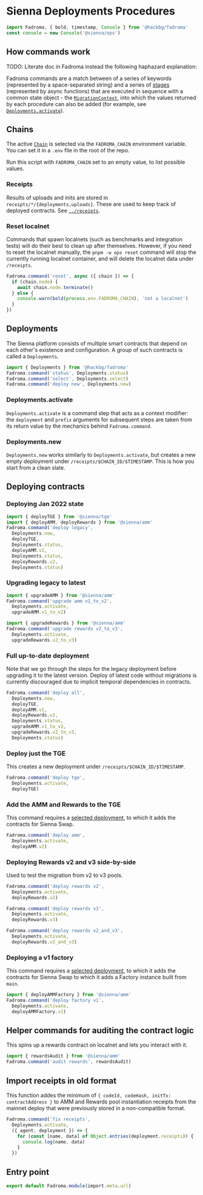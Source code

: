 # Sienna Deployments Procedures

```typescript
import Fadroma, { bold, timestamp, Console } from '@hackbg/fadroma'
const console = new Console('@sienna/ops')
```

## How commands work

TODO: Literate doc in Fadroma instead the following haphazard explanation:

Fadroma commands are a match between of a series of keywords
(represented by a space-separated string)
and a series of [stages](https://github.com/hackbg/fadroma/blob/22.01/packages/ops/index.ts)
(represented by async functions)
that are executed in sequence with a common state object -
the [`MigrationContext`](https://github.com/hackbg/fadroma/blob/22.01/packages/ops/index.ts),
into which the values returned by each procedure can also be added
(for example, see [`Deployments.activate`](#needsdeployment)).

## Chains

The active [`Chain`](https://github.com/hackbg/fadroma/blob/22.01/packages/ops/Chain.ts)
is selected via the `FADROMA_CHAIN` environment variable.
You can set it in a `.env` file in the root of the repo.

Run this script with `FADROMA_CHAIN` set to an empty value,
to list possible values.

### Receipts

Results of uploads and inits are stored in `receipts/*/{deployments,uploads}`.
These are used to keep track of deployed contracts.
See [`../receipts`](../receipts).

### Reset localnet

Commands that spawn localnets (such as benchmarks and integration tests)
will do their best to clean up after themselves. However, if you need to
reset the localnet manually, the `pnpm -w ops reset` command will stop the
currently running localnet container, and will delete the localnet data under `/receipts`.

```typescript
Fadroma.command('reset', async ({ chain }) => {
  if (chain.node) {
    await chain.node.terminate()
  } else {
    console.warn(bold(process.env.FADROMA_CHAIN), 'not a localnet')
  }
})
```

## Deployments

The Sienna platform consists of multiple smart contracts that
depend on each other's existence and configuration. A group of
such contracts is called a `Deployments`.

```typescript
import { Deployments } from '@hackbg/fadroma'
Fadroma.command('status', Deployments.status)
Fadroma.command('select', Deployments.select)
Fadroma.command('deploy new', Deployments.new)
```

### Deployments.activate

`Deployments.activate` is a command step that acts as a context modifier:
the `deployment` and `prefix` arguments for subsequent steps are taken
from its return value by the mechanics behind `Fadroma.command`.

### Deployments.new

`Deployments.new` works similarly to `Deployments.activate`, but
creates a new empty deployment under `/receipts/$CHAIN_ID/$TIMESTAMP`.
This is how you start from a clean slate.

## Deploying contracts

### Deploying Jan 2022 state

```typescript
import { deployTGE } from '@sienna/tge'
import { deployAMM, deployRewards } from '@sienna/amm'
Fadroma.command('deploy legacy',
  Deployments.new,
  deployTGE,
  Deployments.status,
  deployAMM.v1,
  Deployments.status,
  deployRewards.v2,
  Deployments.status)
```

### Upgrading legacy to latest

```typescript
import { upgradeAMM } from '@sienna/amm'
Fadroma.command('upgrade amm v1_to_v2',
  Deployments.activate,
  upgradeAMM.v1_to_v2)

import { upgradeRewards } from '@sienna/amm'
Fadroma.command('upgrade rewards v2_to_v3',
  Deployments.activate,
  upgradeRewards.v2_to_v3)
```

### Full up-to-date deployment

Note that we go through the steps for the legacy deployment
before upgrading it to the latest version. Deploy of latest code
without migrations is currently discouraged due to implicit
temporal dependencies in contracts.

```typescript
Fadroma.command('deploy all',
  Deployments.new,
  deployTGE,
  deployAMM.v1,
  deployRewards.v2,
  Deployments.status,
  upgradeAMM.v1_to_v2,
  upgradeRewards.v2_to_v3,
  Deployments.status)
```

### Deploy just the TGE

This creates a new deployment under `/receipts/$CHAIN_ID/$TIMESTAMP`.

```typescript
Fadroma.command('deploy tge',
  Deployments.activate,
  deployTGE)
```

### Add the AMM and Rewards to the TGE

This command requires a [selected deployment](#select-the-active-deployment),
to which it adds the contracts for Sienna Swap.

```typescript
Fadroma.command('deploy amm',
  Deployments.activate,
  deployAMM.v2)
```

### Deploying Rewards v2 and v3 side-by-side

Used to test the migration from v2 to v3 pools.

```typescript
Fadroma.command('deploy rewards v2',
  Deployments.activate,
  deployRewards.v2)

Fadroma.command('deploy rewards v3',
  Deployments.activate,
  deployRewards.v3)

Fadroma.command('deploy rewards v2_and_v3',
  Deployments.activate,
  deployRewards.v2_and_v3)
```

### Deploying a v1 factory

This command requires a [selected deployment](#select-the-active-deployment),
to which it adds the contracts for Sienna Swap to which it adds a Factory instance
built from `main`.

```typescript
import { deployAMMFactory } from '@sienna/amm'
Fadroma.command('deploy factory v1',
  Deployments.activate,
  deployAMMFactory.v1)
```

## Helper commands for auditing the contract logic

This spins up a rewards contract on localnet and lets you interact with it.

```typescript
import { rewardsAudit } from '@sienna/amm'
Fadroma.command('audit rewards', rewardsAudit)
```

## Import receipts in old format

This function addes the minimum of
`{ codeId, codeHash, initTx: contractAddress }`
to AMM and Rewards pool instantiation receipts
from the mainnet deploy that were previously stored
in a non-compatible format.

```typescript
Fadroma.command('fix receipts',
  Deployments.activate,
  ({ agent, deployment }) => {
    for (const [name, data] of Object.entries(deployment.receipts)) {
      console.log(name, data)
    }
  })
```

## Entry point

```typescript
export default Fadroma.module(import.meta.url)
```

